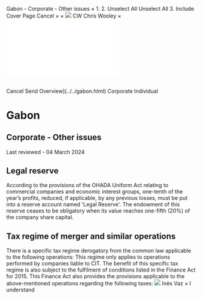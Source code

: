 Gabon - Corporate - Other issues
×
1.
2.
Unselect All
Unselect All
3.
Include Cover Page
Cancel
×
×
![](../../-/media/world-wide-tax-summaries/attachments/global---chris-wooley.ashx%3Frev=ac5e5f3223b34096b1afc2a6009c7320&revision=ac5e5f32-23b3-4096-b1af-c2a6009c7320&hash=859B7ADC84DC2CBEC9760E9E6EE7DE6D0A8BFCDF)
CW
Chris Wooley
×
![](other-issues.html)
######
Cancel
Send
Overview](../../gabon.html)
Corporate
Individual
# Gabon
## Corporate - Other issues
Last reviewed - 04 March 2024
## Legal reserve
According to the provisions of the OHADA Uniform Act relating to commercial companies and economic interest groups, one-tenth of the year’s profits, reduced, if applicable, by any previous losses, must be put into a reserve account named 'Legal Reserve'.
The endowment of this reserve ceases to be obligatory when its value reaches one-fifth (20%) of the company share capital.
## Tax regime of merger and similar operations
There is a specific tax regime derogatory from the common law applicable to the following operations:
This regime only applies to operations performed by companies liable to CIT.
The benefit of this specific tax regime is also subject to the fulfilment of conditions listed in the Finance Act for 2015.
This Finance Act also provides the provisions applicable to the above-mentioned operations regarding the following taxes:
![](../../-/media/world-wide-tax-summaries/gabonins-vazgabon--ines-vazpng20200916100458765.ashx%3Frev=5d799434b3e047a48f959f6b19f272b8&revision=5d799434-b3e0-47a4-8f95-9f6b19f272b8&hash=0A20B41FB8C5DDC66B0A82274BC45BC71AAC3030)
Inès Vaz
×
I understand
